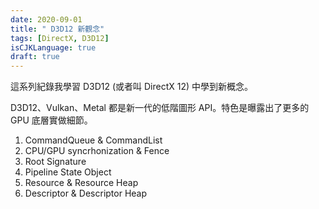 ```yaml
---
date: 2020-09-01
title: " D3D12 新觀念"
tags: [DirectX, D3D12]
isCJKLanguage: true
draft: true
---
```


這系列紀錄我學習 D3D12 (或者叫 DirectX 12) 中學到新概念。

D3D12、Vulkan、Metal 都是新一代的低階圖形 API。特色是曝露出了更多的 GPU 底層實做細節。

1. CommandQueue & CommandList
2. CPU/GPU syncrhonization & Fence
3. Root Signature
4. Pipeline State Object
5. Resource & Resource Heap
6. Descriptor & Descriptor Heap 


